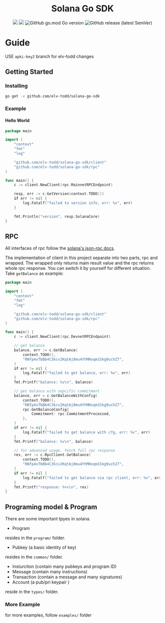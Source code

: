 
<h1 align="center">Solana Go SDK</h1>
<div align="center">
	<img src="https://github.com/elv-todd/solana-go-sdk/actions/workflows/go.yml/badge.svg?branch=main"></img>
	<img src="https://goreportcard.com/badge/github.com/elv-todd/solana-go-sdk"></img>
	<img alt="GitHub go.mod Go version" src="https://img.shields.io/github/go-mod/go-version/elv-todd/solana-go-sdk">
	<img alt="GitHub release (latest SemVer)" src="https://img.shields.io/github/v/release/elv-todd/solana-go-sdk?display_name=tag">
</div>

# Guide


USE `apki-key2` branch for elv-todd changes

## Getting Started

### Installing

```sh
go get -v github.com/elv-todd/solana-go-sdk
```

### Example

#### Hello World

```go
package main

import (
	"context"
	"fmt"
	"log"

	"github.com/elv-todd/solana-go-sdk/client"
	"github.com/elv-todd/solana-go-sdk/rpc"
)

func main() {
	c := client.NewClient(rpc.MainnetRPCEndpoint)

	resp, err := c.GetVersion(context.TODO())
	if err != nil {
		log.Fatalf("failed to version info, err: %v", err)
	}

	fmt.Println("version", resp.SolanaCore)
}

```

## RPC

All interfaces of rpc follow the [solana's json-rpc docs](https://docs.solana.com/developing/clients/jsonrpc-api).

The implementation of client in this project separate into two parts, rpc and wrapped. The wrapped only returns main result value and the rpc returns whole rpc response. You can switch it by yourself for different situation. Take `getBalance` as example:

```go
package main

import (
	"context"
	"fmt"
	"log"

	"github.com/elv-todd/solana-go-sdk/client"
	"github.com/elv-todd/solana-go-sdk/rpc"
)

func main() {
	c := client.NewClient(rpc.DevnetRPCEndpoint)

	// get balance
	balance, err := c.GetBalance(
		context.TODO(),
		"RNfp4xTbBb4C3kcv2KqtAj8mu4YhMHxqm1Skg9uchZ7",
	)
	if err != nil {
		log.Fatalf("failed to get balance, err: %v", err)
	}
	fmt.Printf("balance: %v\n", balance)

	// get balance with sepcific commitment
	balance, err = c.GetBalanceWithConfig(
		context.TODO(),
		"RNfp4xTbBb4C3kcv2KqtAj8mu4YhMHxqm1Skg9uchZ7",
		rpc.GetBalanceConfig{
			Commitment: rpc.CommitmentProcessed,
		},
	)
	if err != nil {
		log.Fatalf("failed to get balance with cfg, err: %v", err)
	}
	fmt.Printf("balance: %v\n", balance)

	// for advanced usage. fetch full rpc response
	res, err := c.RpcClient.GetBalance(
		context.TODO(),
		"RNfp4xTbBb4C3kcv2KqtAj8mu4YhMHxqm1Skg9uchZ7",
	)
	if err != nil {
		log.Fatalf("failed to get balance via rpc client, err: %v", err)
	}
	fmt.Printf("response: %+v\n", res)
}

```

## Programing model & Program

There are some important tpyes in solana.

- Program

resides in the `program/` folder.

- Pubkey (a basic identity of key)

resides in the `common/` folder.

- Insturciton (contain many pubkeys and program ID)
- Message (contain many instructions)
- Transaction (contain a message and many signatures)
- Account (a pub/pri keypair )

reside in the `types/` folder.

### More Example

for more examples, follow `examples/` folder
